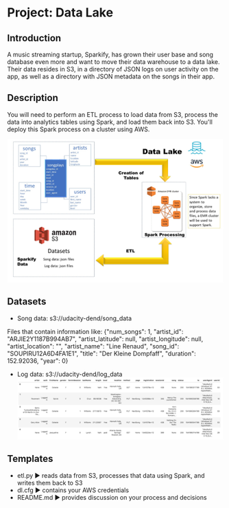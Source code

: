 # Project: Data Lake

## Introduction

A music streaming startup, Sparkify, has grown their user base and song database even more and want to move their data warehouse to a data lake. Their data resides in S3, in a directory of JSON logs on user activity on the app, as well as a directory with JSON metadata on the songs in their app.

## Description 

You will need to perform an ETL process to load data from S3, process the data into analytics tables using Spark, and load them back into S3. You'll deploy this Spark process on a cluster using AWS.

![Image](../Images/Data_Lakes.jpg)

## Datasets

* Song data: s3://udacity-dend/song_data

Files that contain information like:
{"num_songs": 1, "artist_id": "ARJIE2Y1187B994AB7", "artist_latitude": null, "artist_longitude": null, "artist_location": "", "artist_name": "Line Renaud", "song_id": "SOUPIRU12A6D4FA1E1", "title": "Der Kleine Dompfaff", "duration": 152.92036, "year": 0}

* Log data: s3://udacity-dend/log_data
![Image](../Images/log-data.png)

## Templates

* etl.py ► reads data from S3, processes that data using Spark, and writes them back to S3
* dl.cfg ► contains your AWS credentials
* README.md ► provides discussion on your process and decisions
 

